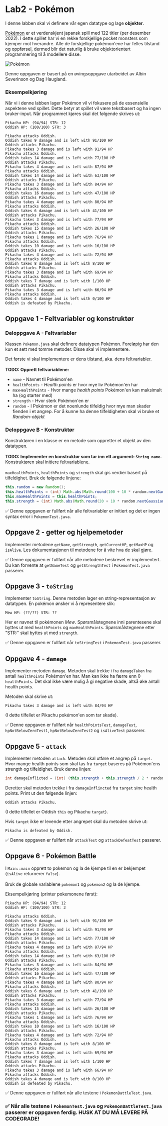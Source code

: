 # Lab2 - Pokémon
I denne labben skal vi definere vår egen datatype og lage **objekter**.

[Pokémon](https://en.wikipedia.org/wiki/Pok%C3%A9mon) er et verdenskjent japansk spill med 122 titler (per desember 2022). I dette spillet har vi en rekke forskjellige pocket monsters som kjemper mot hverandre. Alle de forskjellige pokémon'ene har felles tilstand og oppførsel, dermed blir det naturlig å bruke objektorientert programmering til å modellere disse.

![Pokémon](https://upload.wikimedia.org/wikipedia/commons/thumb/9/98/International_Pok%C3%A9mon_logo.svg/640px-International_Pok%C3%A9mon_logo.svg.png)


Denne oppgaven er basert på en øvingsoppgave utarbeidet av Albin Severinson og Dag Haugland.

### Eksempelkjøring
Når vi i denne labben lager Pokémon vil vi fokusere på de essensielle aspektene ved spillet. Dette betyr at spillet vil være tekstbasert og ha ingen bruker-input. Når programmet kjøres skal det følgende skrives ut:
```
Pikachu HP: (94/94) STR: 12
Oddish HP: (100/100) STR: 3

Pikachu attacks Oddish.
Oddish takes 9 damage and is left with 91/100 HP
Oddish attacks Pikachu.
Pikachu takes 3 damage and is left with 91/94 HP
Pikachu attacks Oddish.
Oddish takes 14 damage and is left with 77/100 HP
Oddish attacks Pikachu.
Pikachu takes 4 damage and is left with 87/94 HP
Pikachu attacks Oddish.
Oddish takes 14 damage and is left with 63/100 HP
Oddish attacks Pikachu.
Pikachu takes 3 damage and is left with 84/94 HP
Pikachu attacks Oddish.
Oddish takes 16 damage and is left with 47/100 HP
Oddish attacks Pikachu.
Pikachu takes 4 damage and is left with 80/94 HP
Pikachu attacks Oddish.
Oddish takes 6 damage and is left with 41/100 HP
Oddish attacks Pikachu.
Pikachu takes 3 damage and is left with 77/94 HP
Pikachu attacks Oddish.
Oddish takes 15 damage and is left with 26/100 HP
Oddish attacks Pikachu.
Pikachu takes 1 damage and is left with 76/94 HP
Pikachu attacks Oddish.
Oddish takes 10 damage and is left with 16/100 HP
Oddish attacks Pikachu.
Pikachu takes 4 damage and is left with 72/94 HP
Pikachu attacks Oddish.
Oddish takes 8 damage and is left with 8/100 HP
Oddish attacks Pikachu.
Pikachu takes 3 damage and is left with 69/94 HP
Pikachu attacks Oddish.
Oddish takes 7 damage and is left with 1/100 HP
Oddish attacks Pikachu.
Pikachu takes 3 damage and is left with 66/94 HP
Pikachu attacks Oddish.
Oddish takes 4 damage and is left with 0/100 HP
Oddish is defeated by Pikachu.
```

## Oppgave 1 - Feltvariabler og konstruktør
### Deloppgave A - Feltvariabler
Klassen `Pokemon.java` skal definere datatypen Pokémon. Foreløpig har den kun et sett med tomme metoder. Disse skal vi implementere.

Det første vi skal implementere er dens tilstand, aka. dens feltvariabler. <br></br>
**TODO: Opprett feltvariablene:**
 * `name` - Navnet til Pokémon'en
 * `healthPoints` - *Health points* er hvor mye liv Pokémon'en har
 * `maxHealthPoints` - Hvor mange *health points* Pokémon'en kan maksimalt ha (og starter med)
 * `strength` - Hvor sterk Pokémon'en er
 * `random` - I Pokémon er det noenlunde tilfeldig hvor mye man skader fienden i et angrep. For å kunne ha denne tilfeldigheten skal vi bruke et *Random-objekt*

### Deloppgave B - Konstruktør
Konstruktøren i en klasse er en metode som oppretter et objekt av den datatypen. <br></br>
**TODO: Implementer en konstruktør som tar inn ett argument: `String name`.** Konstruktøren skal initiere feltvariablene. <br></br>
`maxHealthPoints`, `healthPoints` og `strength` skal gis verdier basert på tilfeldighet. Bruk de følgende linjene:
```java
this.random = new Random();
this.healthPoints = (int) Math.abs(Math.round(100 + 10 * random.nextGaussian()));
this.maxHealthPoints = this.healthPoints;
this.strength = (int) Math.abs(Math.round(20 + 10 * random.nextGaussian()));
```

✅ Denne oppgaven er fullført når alle feltvariabler er initiert og det er ingen syntax error i `PokemonTest.java`.


## Oppgave 2 - getter og hjelpemetoder
Implementer metodene `getName`, `getStrength`, `getCurrentHP`, `getMaxHP` og `isAlive`. Les dokumentasjonen til metodene for å vite hva de skal gjøre.

✅ Denne oppgaven er fullført når alle metodene beskrevet er implementert. Du kan forvente at `getNameTest` og `getStrengthTest` i `PokemonTest.java` passerer.

## Oppgave 3 - `toString`
Implementer `toString`. Denne metoden lager en string-representasjon av datatypen. En pokémon ønsker vi å representere slik:
```
Mew HP: (??/??) STR: ??
```
Her er navnet til pokémonen *Mew*. Spørsmålstegnene inni parentesene skal byttes ut med `healthPoints` og `maxHealthPoints`. Spørsmålstegnene etter "STR:" skal byttes ut med `strength`.

✅ Denne oppgaven er fullført når `toStringTest` i `PokemonTest.java` passerer.


## Oppgave 4 - `damage`
Implementer metoden `damage`. Metoden skal trekke i fra `damageTaken` fra antall `healthPoints` Pokémon'en har. Man kan ikke ha færre enn 0 `healthPoints`. Det skal ikke være mulig å gi negative skade, altså øke antall health points.

Metoden skal skrive ut:
```
Pikachu takes 3 damage and is left with 84/94 HP
```
(I dette tilfellet er Pikachu pokémon'en som tar skade).

✅ Denne oppgaven er fullført når `healthPointsTest`, `damageTest`, `hpNotBelowZeroTest1`, `hpNotBelowZeroTest2` og `isAliveTest` passerer.


## Oppgave 5 - `attack`
Implementer metoden `attack`. Metoden skal utføre et angrep på `target`. Hvor mange health points som skal tas fra `target` baseres på Pokémon'ens strength og tilfeldighet. Bruk denne linjen:
```java
int damageInflicted = (int) (this.strength + this.strength / 2 * random.nextGaussian());
```
Deretter skal metoden trekke i fra `damageInflincted` fra `target` sine health points. Print ut den følgende linjen:
```
Oddish attacks Pikachu.
```
(I dette tilfellet er Oddish `this` og Pikachu `target`).

Hvis `target` ikke er levende etter angrepet skal du metoden skrive ut:
```
Pikachu is defeated by Oddish.
```

✅ Denne oppgaven er fullført når `attackTest` og `attackDefeatTest` passerer.


## Oppgave 6 - Pokémon Battle
I `Main::main` opprett to pokemon og la de kjempe til en er bekjempet (`isAlive` returnerer `false`). <br></br>
Bruk de globale variablene `pokemon1` og `pokemon2` og la de kjempe.

Eksempelkjøring (printer pokemonene først):
```
Pikachu HP: (94/94) STR: 12
Oddish HP: (100/100) STR: 3

Pikachu attacks Oddish.
Oddish takes 9 damage and is left with 91/100 HP
Oddish attacks Pikachu.
Pikachu takes 3 damage and is left with 91/94 HP
Pikachu attacks Oddish.
Oddish takes 14 damage and is left with 77/100 HP
Oddish attacks Pikachu.
Pikachu takes 4 damage and is left with 87/94 HP
Pikachu attacks Oddish.
Oddish takes 14 damage and is left with 63/100 HP
Oddish attacks Pikachu.
Pikachu takes 3 damage and is left with 84/94 HP
Pikachu attacks Oddish.
Oddish takes 16 damage and is left with 47/100 HP
Oddish attacks Pikachu.
Pikachu takes 4 damage and is left with 80/94 HP
Pikachu attacks Oddish.
Oddish takes 6 damage and is left with 41/100 HP
Oddish attacks Pikachu.
Pikachu takes 3 damage and is left with 77/94 HP
Pikachu attacks Oddish.
Oddish takes 15 damage and is left with 26/100 HP
Oddish attacks Pikachu.
Pikachu takes 1 damage and is left with 76/94 HP
Pikachu attacks Oddish.
Oddish takes 10 damage and is left with 16/100 HP
Oddish attacks Pikachu.
Pikachu takes 4 damage and is left with 72/94 HP
Pikachu attacks Oddish.
Oddish takes 8 damage and is left with 8/100 HP
Oddish attacks Pikachu.
Pikachu takes 3 damage and is left with 69/94 HP
Pikachu attacks Oddish.
Oddish takes 7 damage and is left with 1/100 HP
Oddish attacks Pikachu.
Pikachu takes 3 damage and is left with 66/94 HP
Pikachu attacks Oddish.
Oddish takes 4 damage and is left with 0/100 HP
Oddish is defeated by Pikachu.
```

✅ Denne oppgaven er fullført når alle testene i  `PokemonBattleTest.java`.


### ✅ Når alle testene i `PokemonTest.java` og `PokemonBattleTest.java` passerer er oppgaven ferdig. HUSK AT DU MÅ LEVERE PÅ CODEGRADE!
